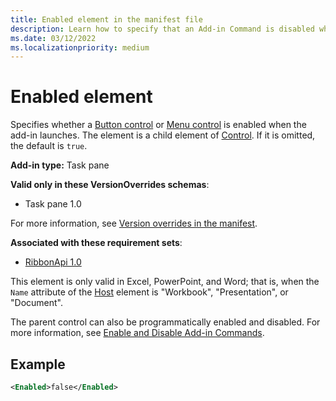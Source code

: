 ```yaml
---
title: Enabled element in the manifest file
description: Learn how to specify that an Add-in Command is disabled when the add-in launches.
ms.date: 03/12/2022
ms.localizationpriority: medium
---
```


# Enabled element

Specifies whether a [Button control](control-button.md) or [Menu control](control-menu.md) is enabled when the add-in launches. The **<Enabled>** element is a child element of [Control](control.md). If it is omitted, the default is `true`.

**Add-in type:** Task pane

**Valid only in these VersionOverrides schemas**:

- Task pane 1.0

For more information, see [Version overrides in the manifest](/office/dev/add-ins/develop/add-in-manifests#version-overrides-in-the-manifest).

**Associated with these requirement sets**:

- [RibbonApi 1.0](../requirement-sets/common/ribbon-api-requirement-sets.md)

This element is only valid in Excel, PowerPoint, and Word; that is, when the `Name` attribute of the [Host](host.md) element is "Workbook", "Presentation", or "Document".

The parent control can also be programmatically enabled and disabled. For more information, see [Enable and Disable Add-in Commands](/office/dev/add-ins/design/disable-add-in-commands).

## Example

```xml
<Enabled>false</Enabled>
```
